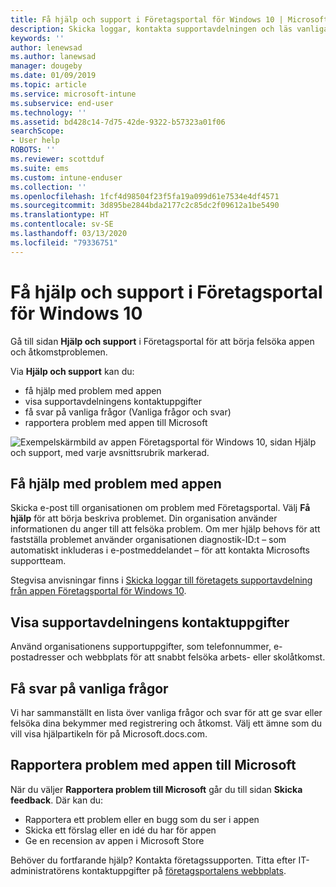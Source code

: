 ```yaml
---
title: Få hjälp och support i Företagsportal för Windows 10 | Microsoft Docs
description: Skicka loggar, kontakta supportavdelningen och läs vanliga frågor och svar på Hjälp och support-sidan i Företagsportal.
keywords: ''
author: lenewsad
ms.author: lanewsad
manager: dougeby
ms.date: 01/09/2019
ms.topic: article
ms.service: microsoft-intune
ms.subservice: end-user
ms.technology: ''
ms.assetid: bd428c14-7d75-42de-9322-b57323a01f06
searchScope:
- User help
ROBOTS: ''
ms.reviewer: scottduf
ms.suite: ems
ms.custom: intune-enduser
ms.collection: ''
ms.openlocfilehash: 1fcf4d98504f23f5fa19a099d61e7534e4df4571
ms.sourcegitcommit: 3d895be2844bda2177c2c85dc2f09612a1be5490
ms.translationtype: HT
ms.contentlocale: sv-SE
ms.lasthandoff: 03/13/2020
ms.locfileid: "79336751"
---
```

# <a name="get-help-and-support-in-company-portal-for-windows-10"></a>Få hjälp och support i Företagsportal för Windows 10

Gå till sidan **Hjälp och support** i Företagsportal för att börja felsöka appen och åtkomstproblemen.   

Via **Hjälp och support** kan du:  

* få hjälp med problem med appen
* visa supportavdelningens kontaktuppgifter
* få svar på vanliga frågor (Vanliga frågor och svar) 
* rapportera problem med appen till Microsoft

![Exempelskärmbild av appen Företagsportal för Windows 10, sidan Hjälp och support, med varje avsnittsrubrik markerad.](./media/1812_UCP_Help_Support_sections.png)  

## <a name="get-help-with-app-problems"></a>Få hjälp med problem med appen

Skicka e-post till organisationen om problem med Företagsportal. Välj **Få hjälp** för att börja beskriva problemet. Din organisation använder informationen du anger till att felsöka problem. Om mer hjälp behovs för att fastställa problemet använder organisationen diagnostik-ID:t – som automatiskt inkluderas i e-postmeddelandet – för att kontakta Microsofts supportteam.  

Stegvisa anvisningar finns i [Skicka loggar till företagets supportavdelning från appen Företagsportal för Windows 10](send-logs-to-your-it-admin-cp-windows.md).  

## <a name="view-helpdesk-contact-details"></a>Visa supportavdelningens kontaktuppgifter  
Använd organisationens supportuppgifter, som telefonnummer, e-postadresser och webbplats för att snabbt felsöka arbets- eller skolåtkomst.  

## <a name="find-answers-to-frequently-asked-questions"></a>Få svar på vanliga frågor  
Vi har sammanställt en lista över vanliga frågor och svar för att ge svar eller felsöka dina bekymmer med registrering och åtkomst. Välj ett ämne som du vill visa hjälpartikeln för på Microsoft.docs.com.  

## <a name="report-app-problems-to-microsoft"></a>Rapportera problem med appen till Microsoft  
När du väljer **Rapportera problem till Microsoft** går du till sidan **Skicka feedback**. Där kan du:

* Rapportera ett problem eller en bugg som du ser i appen  
* Skicka ett förslag eller en idé du har för appen  
* Ge en recension av appen i Microsoft Store   


Behöver du fortfarande hjälp? Kontakta företagssupporten. Titta efter IT-administratörens kontaktuppgifter på [företagsportalens webbplats](https://go.microsoft.com/fwlink/?linkid=2010980).
